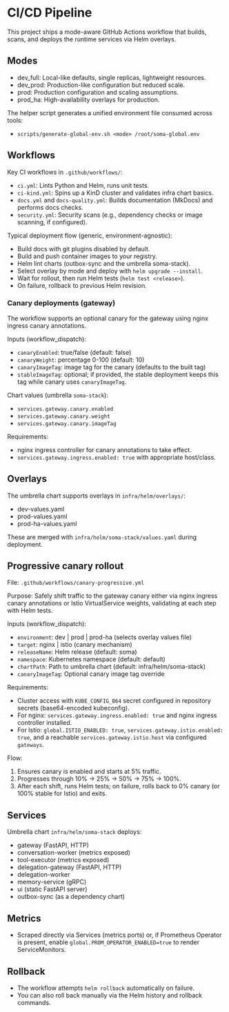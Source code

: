 # CI/CD Pipeline

This project ships a mode-aware GitHub Actions workflow that builds, scans, and deploys the runtime services via Helm overlays.

## Modes

- dev_full: Local-like defaults, single replicas, lightweight resources.
- dev_prod: Production-like configuration but reduced scale.
- prod: Production configuration and scaling assumptions.
- prod_ha: High-availability overlays for production.

The helper script generates a unified environment file consumed across tools:
- `scripts/generate-global-env.sh <mode> /root/soma-global.env`

## Workflows

Key CI workflows in `.github/workflows/`:

- `ci.yml`: Lints Python and Helm, runs unit tests.
- `ci-kind.yml`: Spins up a KinD cluster and validates infra chart basics.
- `docs.yml` and `docs-quality.yml`: Builds documentation (MkDocs) and performs docs checks.
- `security.yml`: Security scans (e.g., dependency checks or image scanning, if configured).

Typical deployment flow (generic, environment-agnostic):
- Build docs with git plugins disabled by default.
- Build and push container images to your registry.
- Helm lint charts (outbox-sync and the umbrella soma-stack).
- Select overlay by mode and deploy with `helm upgrade --install`.
- Wait for rollout, then run Helm tests (`helm test <release>`).
- On failure, rollback to previous Helm revision.

### Canary deployments (gateway)

The workflow supports an optional canary for the gateway using nginx ingress canary annotations.

Inputs (workflow_dispatch):
- `canaryEnabled`: true/false (default: false)
- `canaryWeight`: percentage 0-100 (default: 10)
- `canaryImageTag`: image tag for the canary (defaults to the built tag)
- `stableImageTag`: optional; if provided, the stable deployment keeps this tag while canary uses `canaryImageTag`.

Chart values (umbrella `soma-stack`):
- `services.gateway.canary.enabled`
- `services.gateway.canary.weight`
- `services.gateway.canary.imageTag`

Requirements:
- nginx ingress controller for canary annotations to take effect.
- `services.gateway.ingress.enabled: true` with appropriate host/class.

## Overlays

The umbrella chart supports overlays in `infra/helm/overlays/`:
- dev-values.yaml
- prod-values.yaml
- prod-ha-values.yaml

These are merged with `infra/helm/soma-stack/values.yaml` during deployment.

## Progressive canary rollout

File: `.github/workflows/canary-progressive.yml`

Purpose: Safely shift traffic to the gateway canary either via nginx ingress canary annotations or Istio VirtualService weights, validating at each step with Helm tests.

Inputs (workflow_dispatch):
- `environment`: dev | prod | prod-ha (selects overlay values file)
- `target`: nginx | istio (canary mechanism)
- `releaseName`: Helm release (default: soma)
- `namespace`: Kubernetes namespace (default: default)
- `chartPath`: Path to umbrella chart (default: infra/helm/soma-stack)
- `canaryImageTag`: Optional canary image tag override

Requirements:
- Cluster access with `KUBE_CONFIG_B64` secret configured in repository secrets (base64-encoded kubeconfig).
- For nginx: `services.gateway.ingress.enabled: true` and nginx ingress controller installed.
- For Istio: `global.ISTIO_ENABLED: true`, `services.gateway.istio.enabled: true`, and a reachable `services.gateway.istio.host` via configured `gateways`.

Flow:
1) Ensures canary is enabled and starts at 5% traffic.
2) Progresses through 10% → 25% → 50% → 75% → 100%.
3) After each shift, runs Helm tests; on failure, rolls back to 0% canary (or 100% stable for Istio) and exits.

## Services

Umbrella chart `infra/helm/soma-stack` deploys:
- gateway (FastAPI, HTTP)
- conversation-worker (metrics exposed)
- tool-executor (metrics exposed)
- delegation-gateway (FastAPI, HTTP)
- delegation-worker
- memory-service (gRPC)
- ui (static FastAPI server)
- outbox-sync (as a dependency chart)

## Metrics

- Scraped directly via Services (metrics ports) or, if Prometheus Operator is present, enable `global.PROM_OPERATOR_ENABLED=true` to render ServiceMonitors.

## Rollback

- The workflow attempts `helm rollback` automatically on failure.
- You can also roll back manually via the Helm history and rollback commands.

